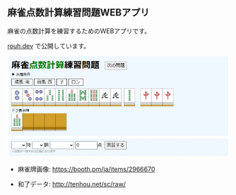 ## 麻雀点数計算練習問題WEBアプリ

麻雀の点数計算を練習するためのWEBアプリです。

<a href="https://www.rouh.dev">rouh.dev</a> で公開しています。

![](documents/images/screenshot_1.jpg)

* 麻雀牌画像: https://booth.pm/ja/items/2966670

* 和了データ: http://tenhou.net/sc/raw/
